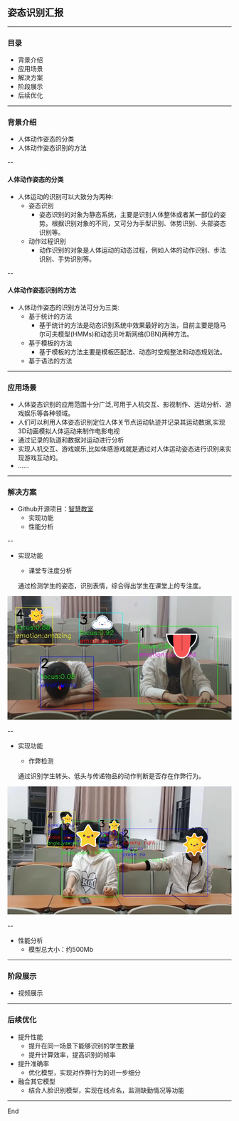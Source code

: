 ## 姿态识别汇报

----

### 目录

* 背景介绍
* 应用场景
* 解决方案
* 阶段展示
* 后续优化

----

### 背景介绍

* 人体动作姿态的分类
* 人体动作姿态识别的方法

--

#### 人体动作姿态的分类

* 人体运动的识别可以大致分为两种:
    * 姿态识别
      * 姿态识别的对象为静态系统，主要是识别人体整体或者某一部位的姿势。根据识别对象的不同，又可分为手型识别、体势识别、头部姿态识别等。
    * 动作过程识别
      * 动作识别的对象是人体运动的动态过程，例如人体的动作识别、步法识别、手势识别等。

--

#### 人体动作姿态识别的方法

* 人体动作姿态的识别方法可分为三类:
    * 基于统计的方法
      * 基于统计的方法是动态识别系统中效果最好的方法，目前主要是隐马尔可夫模型(HMMs)和动态贝叶斯网络(DBN)两种方法。
    * 基于模板的方法
      * 基于模板的方法主要是模板匹配法、动态时空规整法和动态规划法。
    * 基于语法的方法

----

### 应用场景

* 人体姿态识别的应用范围十分广泛,可用于人机交互、影视制作、运动分析、游戏娱乐等各种领域。
* 人们可以利用人体姿态识别定位人体关节点运动轨迹并记录其运动数据,实现3D动画模拟人体运动来制作电影电视
* 通过记录的轨道和数据对运动进行分析
* 实现人机交互、游戏娱乐,比如体感游戏就是通过对人体运动姿态进行识别来实现游戏互动的。
* ......

----

### 解决方案

* Github开源项目：[智慧教室](https://github.com/hongyaohongyao/smart_classroom)
  * 实现功能
  * 性能分析

--

* 实现功能
  * 课堂专注度分析

  通过检测学生的姿态，识别表情，综合得出学生在课堂上的专注度。

![image1](./resources/images/i1.png)

--

* 实现功能
  * 作弊检测
  
  通过识别学生转头、低头与传递物品的动作判断是否存在作弊行为。

![image2](resources/images/i2.png)

--

* 性能分析
  * 模型总大小：约500Mb

----

### 阶段展示

* 视频展示

----

### 后续优化

* 提升性能
  * 提升在同一场景下能够识别的学生数量
  * 提升计算效率，提高识别的帧率
* 提升准确率
  * 优化模型，实现对作弊行为的进一步细分
* 融合其它模型
  * 结合人脸识别模型，实现在线点名，监测缺勤情况等功能

----

End
